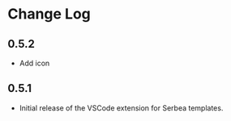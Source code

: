 # Change Log

## 0.5.2

* Add icon

## 0.5.1

* Initial release of the VSCode extension for Serbea templates.